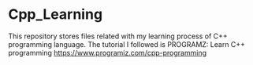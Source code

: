 # Cpp_Learning

This repository stores files related with my learning process of C++ programming language. The tutorial I followed is PROGRAMZ: Learn C++ programming https://www.programiz.com/cpp-programming
